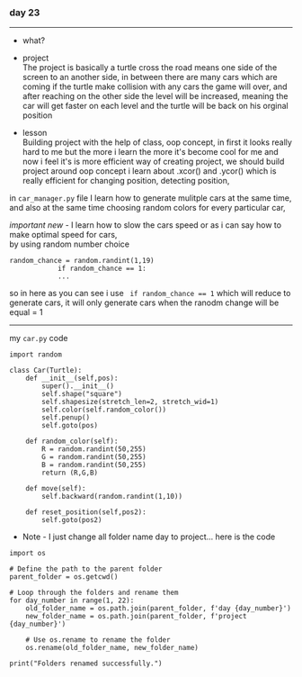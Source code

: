 ### day 23
---
- what?  
- project  
The project is basically a turtle cross the road means one side of the screen to an another side, in between there are many cars which are coming if the turtle make collision with any cars the game will over, and after reaching on the other side the level will be increased, meaning the car will get faster on each level and the turtle will be back on his orginal position

- lesson  
Building project with the help of class, oop concept, in first it looks really hard to me but the more i learn the more it's become cool for me and now i feel it's is more efficient way of creating project, we should build project around oop concept
i learn about .xcor() and .ycor() which is really efficient for changing position, detecting position,

in `car_manager.py` file I learn how to generate mulitple cars at the same time, and also at the same time choosing random colors for every particular car,  
  
  
*important new* - I learn how to slow the cars speed or as i can say how to make optimal speed for cars,  
by using random number choice
```
random_chance = random.randint(1,19)
            if random_chance == 1:
            ...
```
so in here as you can see i use ` if random_chance == 1` which will reduce to generate cars, it will only generate cars when the ranodm change will be equal = 1


---




my `car.py` code
``` from turtle import Turtle
import random

class Car(Turtle):
    def __init__(self,pos):
        super().__init__()
        self.shape("square")
        self.shapesize(stretch_len=2, stretch_wid=1)
        self.color(self.random_color())
        self.penup()
        self.goto(pos)

    def random_color(self):
        R = random.randint(50,255)
        G = random.randint(50,255)
        B = random.randint(50,255)
        return (R,G,B)
    
    def move(self):
        self.backward(random.randint(1,10))
    
    def reset_position(self,pos2):
        self.goto(pos2)
```




- Note - I just change all folder name day to project... here is the  code
```
import os

# Define the path to the parent folder
parent_folder = os.getcwd()

# Loop through the folders and rename them
for day_number in range(1, 22):
    old_folder_name = os.path.join(parent_folder, f'day {day_number}')
    new_folder_name = os.path.join(parent_folder, f'project {day_number}')
    
    # Use os.rename to rename the folder
    os.rename(old_folder_name, new_folder_name)

print("Folders renamed successfully.")
```
